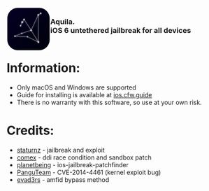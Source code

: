 <img align="left" width="100" height="100" src="logo.png" alt="logo" style="float: left;"/>

<h3 align="left">Aquila. <br>iOS 6 untethered jailbreak for all devices<div align="right" style="float: top;">
</br></h3> 

# Information:
- Only macOS and Windows are supported
- Guide for installing is available at [ios.cfw.guide](https://ios.cfw.guide/installing-aquila)
- There is no warranty with this software, so use at your own risk.

# Credits:
- [staturnz](https://github.com/staturnzz) - jailbreak and exploit
- [comex](https://github.com/comex) - ddi race condition and sandbox patch
- [planetbeing](https://github.com/planetbeing) - ios-jailbreak-patchfinder
- [PanguTeam](https://x.com/panguteam) - CVE-2014-4461 (kernel exploit bug)
- [evad3rs](https://x.com/evad3rs) - amfid bypass method

